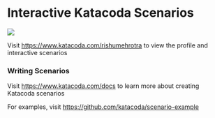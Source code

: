 # Interactive Katacoda Scenarios

[![](http://shields.katacoda.com/katacoda/rishumehrotra/count.svg)](https://www.katacoda.com/rishumehrotra "Get your profile on Katacoda.com")

Visit https://www.katacoda.com/rishumehrotra to view the profile and interactive scenarios

### Writing Scenarios
Visit https://www.katacoda.com/docs to learn more about creating Katacoda scenarios

For examples, visit https://github.com/katacoda/scenario-example
